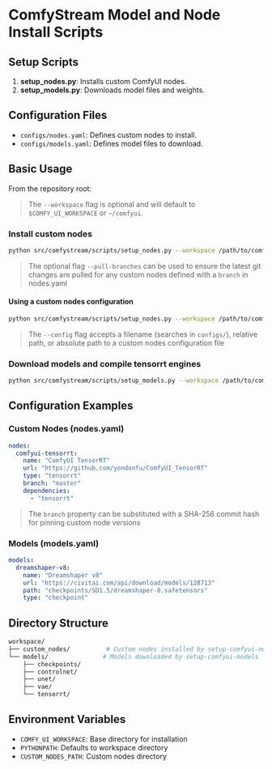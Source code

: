 # ComfyStream Model and Node Install Scripts

## Setup Scripts

1. **setup_nodes.py**: Installs custom ComfyUI nodes.
2. **setup_models.py**: Downloads model files and weights.

## Configuration Files

- `configs/nodes.yaml`: Defines custom nodes to install.
- `configs/models.yaml`: Defines model files to download.

## Basic Usage

From the repository root:

> The `--workspace` flag is optional and will default to `$COMFY_UI_WORKSPACE` or `~/comfyui`.

### Install custom nodes
```bash
python src/comfystream/scripts/setup_nodes.py --workspace /path/to/comfyui
```
> The optional flag `--pull-branches` can be used to ensure the latest git changes are pulled for any custom nodes defined with a `branch` in nodes.yaml

#### Using a custom nodes configuration
```bash
python src/comfystream/scripts/setup_nodes.py --workspace /path/to/comfyui --config nodes-minimal.yaml
```
> The `--config` flag accepts a filename (searches in `configs/`), relative path, or absolute path to a custom nodes configuration file

### Download models and compile tensorrt engines
```bash
python src/comfystream/scripts/setup_models.py --workspace /path/to/comfyui
```

## Configuration Examples

### Custom Nodes (nodes.yaml)

```yaml
nodes:
  comfyui-tensorrt:
    name: "ComfyUI TensorRT"
    url: "https://github.com/yondonfu/ComfyUI_TensorRT"
    type: "tensorrt"
    branch: "master"
    dependencies:
      - "tensorrt"
```

> The `branch` property can be substituted with a SHA-256 commit hash for pinning custom node versions 

### Models (models.yaml)

```yaml
models:
  dreamshaper-v8:
    name: "Dreamshaper v8"
    url: "https://civitai.com/api/download/models/128713"
    path: "checkpoints/SD1.5/dreamshaper-8.safetensors"
    type: "checkpoint"
```

## Directory Structure

```sh
workspace/
├── custom_nodes/          # Custom nodes installed by setup-comfyui-nodes
└── models/               # Models downloaded by setup-comfyui-models
    ├── checkpoints/
    ├── controlnet/
    ├── unet/
    ├── vae/
    └── tensorrt/
```

## Environment Variables

- `COMFY_UI_WORKSPACE`: Base directory for installation
- `PYTHONPATH`: Defaults to workspace directory
- `CUSTOM_NODES_PATH`: Custom nodes directory
